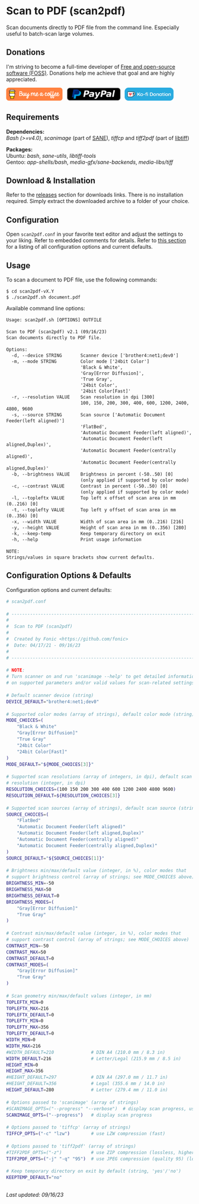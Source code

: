 # Scan to PDF (scan2pdf)
Scan documents directly to PDF file from the command line. Especially useful to batch-scan large volumes.

## Donations
I'm striving to become a full-time developer of [Free and open-source software (FOSS)](https://en.wikipedia.org/wiki/Free_and_open-source_software). Donations help me achieve that goal and are highly appreciated.

<a href="https://www.buymeacoffee.com/fonic"><img src="https://raw.githubusercontent.com/fonic/donate-buttons/main/buymeacoffee-button.png" alt="Buy Me A Coffee" height="35"></a>&nbsp;&nbsp;&nbsp;<a href="https://paypal.me/fonicmaxxim"><img src="https://raw.githubusercontent.com/fonic/donate-buttons/main/paypal-button.png" alt="Donate via PayPal" height="35"></a>&nbsp;&nbsp;&nbsp;<a href="https://ko-fi.com/fonic"><img src="https://raw.githubusercontent.com/fonic/donate-buttons/main/kofi-button.png" alt="Donate via Ko-fi" height="35"></a>

## Requirements
**Dependencies:**<br/>
_Bash (>=v4.0)_, _scanimage_ (part of [SANE](http://www.sane-project.org/)), _tiffcp_ and _tiff2pdf_ (part of [libtiff](http://libtiff.maptools.org/))

**Packages:**<br/>
Ubuntu: _bash_, _sane-utils_, _libtiff-tools_<br/>
Gentoo: _app-shells/bash_, _media-gfx/sane-backends_, _media-libs/tiff_

## Download & Installation
Refer to the [releases](https://github.com/fonic/scan2pdf/releases) section for downloads links. There is no installation required. Simply extract the downloaded archive to a folder of your choice.

## Configuration
Open `scan2pdf.conf` in your favorite text editor and adjust the settings to your liking. Refer to embedded comments for details. Refer to [this section](#configuration-options--defaults) for a listing of all configuration options and current defaults.

## Usage
To scan a document to PDF file, use the following commands:
```
$ cd scan2pdf-vX.Y
$ ./scan2pdf.sh document.pdf
```

Available command line options:
```
Usage: scan2pdf.sh [OPTIONS] OUTFILE

Scan to PDF (scan2pdf) v2.1 (09/16/23)
Scan documents directly to PDF file.

Options:
  -d, --device STRING       Scanner device ['brother4:net1;dev0']
  -m, --mode STRING         Color mode ['24bit Color']
                            'Black & White',
                            'Gray[Error Diffusion]',
                            'True Gray',
                            '24bit Color',
                            '24bit Color[Fast]'
  -r, --resolution VALUE    Scan resolution in dpi [300]
                            100, 150, 200, 300, 400, 600, 1200, 2400, 4800, 9600
  -s, --source STRING       Scan source ['Automatic Document Feeder(left aligned)']
                            'FlatBed',
                            'Automatic Document Feeder(left aligned)',
                            'Automatic Document Feeder(left aligned,Duplex)',
                            'Automatic Document Feeder(centrally aligned)',
                            'Automatic Document Feeder(centrally aligned,Duplex)'
  -b, --brightness VALUE    Brightness in percent (-50..50) [0]
                            (only applied if supported by color mode)
  -c, --contrast VALUE      Contrast in percent (-50..50) [0]
                            (only applied if supported by color mode)
  -l, --topleftx VALUE      Top left x offset of scan area in mm (0..216) [0]
  -t, --toplefty VALUE      Top left y offset of scan area in mm (0..356) [0]
  -x, --width VALUE         Width of scan area in mm (0..216) [216]
  -y, --height VALUE        Height of scan area in mm (0..356) [280]
  -k, --keep-temp           Keep temporary directory on exit
  -h, --help                Print usage information

NOTE:
Strings/values in square brackets show current defaults.
```

## Configuration Options & Defaults

Configuration options and current defaults:
```sh
# scan2pdf.conf

# -------------------------------------------------------------------------
#                                                                         -
#  Scan to PDF (scan2pdf)                                                 -
#                                                                         -
#  Created by Fonic <https://github.com/fonic>                            -
#  Date: 04/17/21 - 09/16/23                                              -
#                                                                         -
# -------------------------------------------------------------------------

# NOTE:
# Turn scanner on and run 'scanimage --help' to get detailed information
# on supported parameters and/or valid values for scan-related settings

# Default scanner device (string)
DEVICE_DEFAULT="brother4:net1;dev0"

# Supported color modes (array of strings), default color mode (string)
MODE_CHOICES=(
	"Black & White"
	"Gray[Error Diffusion]"
	"True Gray"
	"24bit Color"
	"24bit Color[Fast]"
)
MODE_DEFAULT="${MODE_CHOICES[3]}"

# Supported scan resolutions (array of integers, in dpi), default scan
# resolution (integer, in dpi)
RESOLUTION_CHOICES=(100 150 200 300 400 600 1200 2400 4800 9600)
RESOLUTION_DEFAULT=${RESOLUTION_CHOICES[3]}

# Supported scan sources (array of strings), default scan source (string)
SOURCE_CHOICES=(
	"FlatBed"
	"Automatic Document Feeder(left aligned)"
	"Automatic Document Feeder(left aligned,Duplex)"
	"Automatic Document Feeder(centrally aligned)"
	"Automatic Document Feeder(centrally aligned,Duplex)"
)
SOURCE_DEFAULT="${SOURCE_CHOICES[1]}"

# Brightness min/max/default value (integer, in %), color modes that
# support brightness control (array of strings; see MODE_CHOICES above)
BRIGHTNESS_MIN=-50
BRIGHTNESS_MAX=50
BRIGHTNESS_DEFAULT=0
BRIGHTNESS_MODES=(
	"Gray[Error Diffusion]"
	"True Gray"
)

# Contrast min/max/default value (integer, in %), color modes that
# support contrast control (array of strings; see MODE_CHOICES above)
CONTRAST_MIN=-50
CONTRAST_MAX=50
CONTRAST_DEFAULT=0
CONTRAST_MODES=(
	"Gray[Error Diffusion]"
	"True Gray"
)

# Scan geometry min/max/default values (integer, in mm)
TOPLEFTX_MIN=0
TOPLEFTX_MAX=216
TOPLEFTX_DEFAULT=0
TOPLEFTY_MIN=0
TOPLEFTY_MAX=356
TOPLEFTY_DEFAULT=0
WIDTH_MIN=0
WIDTH_MAX=216
#WIDTH_DEFAULT=210              # DIN A4 (210.0 mm / 8.3 in)
WIDTH_DEFAULT=216               # Letter/Legal (215.9 mm / 8.5 in)
HEIGHT_MIN=0
HEIGHT_MAX=356
#HEIGHT_DEFAULT=297             # DIN A4 (297.0 mm / 11.7 in)
#HEIGHT_DEFAULT=356             # Legal (355.6 mm / 14.0 in)
HEIGHT_DEFAULT=280              # Letter (279.4 mm / 11.0 in)

# Options passed to 'scanimage' (array of strings)
#SCANIMAGE_OPTS=("--progress" "--verbose")  # display scan progress, use verbose output
SCANIMAGE_OPTS=("--progress")   # display scan progress

# Options passed to 'tiffcp' (array of strings)
TIFFCP_OPTS=("-c" "lzw")        # use LZW compression (fast)

# Options passed to 'tiff2pdf' (array of strings)
#TIFF2PDF_OPTS=("-z")           # use ZIP compression (lossless, higher quality, bigger PDF file)
TIFF2PDF_OPTS=("-j" "-q" "95")  # use JPEG compression (quality 95) (lossy, lower quality, smaller PDF file)

# Keep temporary directory on exit by default (string, 'yes'/'no')
KEEPTEMP_DEFAULT="no"
```

##

_Last updated: 09/16/23_
